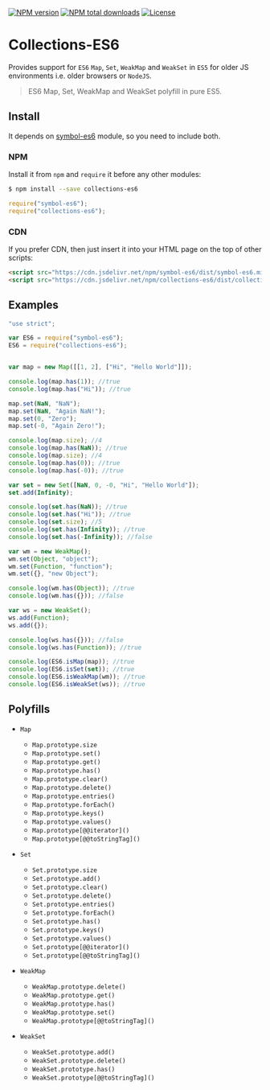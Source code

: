 [![NPM version](https://img.shields.io/npm/v/collections-es6.svg)](https://www.npmjs.com/package/collections-es6)
[![NPM total downloads](https://img.shields.io/npm/dt/collections-es6.svg)](https://www.npmjs.com/package/collections-es6)
[![License](https://img.shields.io/github/license/rousan/collections-es6.svg)](https://github.com/rousan/collections-es6/blob/master/LICENSE)

# Collections-ES6

Provides support for `ES6` `Map`, `Set`, `WeakMap` and `WeakSet` in `ES5` for older JS environments i.e. older browsers or `NodeJS`.

> ES6 Map, Set, WeakMap and WeakSet polyfill in pure ES5.

## Install

It depends on [symbol-es6](https://github.com/rousan/symbol-es6) module, so you need to include both.

### NPM

Install it from `npm` and `require` it before any other modules:

```bash
$ npm install --save collections-es6
```

```javascript
require("symbol-es6");
require("collections-es6");
```

### CDN

If you prefer CDN, then just insert it into your HTML page on the top of other scripts:

```html
<script src="https://cdn.jsdelivr.net/npm/symbol-es6/dist/symbol-es6.min.js"></script>
<script src="https://cdn.jsdelivr.net/npm/collections-es6/dist/collections-es6.min.js"></script>
```

## Examples

```javascript
"use strict";

var ES6 = require("symbol-es6");
ES6 = require("collections-es6");


var map = new Map([[1, 2], ["Hi", "Hello World"]]);

console.log(map.has(1)); //true
console.log(map.has("Hi")); //true

map.set(NaN, "NaN");
map.set(NaN, "Again NaN!");
map.set(0, "Zero");
map.set(-0, "Again Zero!");

console.log(map.size); //4
console.log(map.has(NaN)); //true
console.log(map.size); //4
console.log(map.has(0)); //true
console.log(map.has(-0)); //true

var set = new Set([NaN, 0, -0, "Hi", "Hello World"]);
set.add(Infinity);

console.log(set.has(NaN)); //true
console.log(set.has("Hi")); //true
console.log(set.size); //5
console.log(set.has(Infinity)); //true
console.log(set.has(-Infinity)); //false

var wm = new WeakMap();
wm.set(Object, "object");
wm.set(Function, "function");
wm.set({}, "new Object");

console.log(wm.has(Object)); //true
console.log(wm.has({})); //false

var ws = new WeakSet();
ws.add(Function);
ws.add({});

console.log(ws.has({})); //false
console.log(ws.has(Function)); //true

console.log(ES6.isMap(map)); //true
console.log(ES6.isSet(set)); //true
console.log(ES6.isWeakMap(wm)); //true
console.log(ES6.isWeakSet(ws)); //true
```

## Polyfills

* `Map`

    * `Map.prototype.size`
    * `Map.prototype.set()`
    * `Map.prototype.get()`
    * `Map.prototype.has()`
    * `Map.prototype.clear()`
    * `Map.prototype.delete()`
    * `Map.prototype.entries()`
    * `Map.prototype.forEach()`
    * `Map.prototype.keys()`
    * `Map.prototype.values()`
    * `Map.prototype[@@iterator]()`
    * `Map.prototype[@@toStringTag]()`
    
* `Set`
    * `Set.prototype.size`
    * `Set.prototype.add()`
    * `Set.prototype.clear()`
    * `Set.prototype.delete()`
    * `Set.prototype.entries()`
    * `Set.prototype.forEach()`
    * `Set.prototype.has()`
    * `Set.prototype.keys()`
    * `Set.prototype.values()`
    * `Set.prototype[@@iterator]()`
    * `Set.prototype[@@toStringTag]()`
    
* `WeakMap`

    * `WeakMap.prototype.delete()`
    * `WeakMap.prototype.get()`
    * `WeakMap.prototype.has()`
    * `WeakMap.prototype.set()`
    * `WeakMap.prototype[@@toStringTag]()`
    
* `WeakSet`

    * `WeakSet.prototype.add()`
    * `WeakSet.prototype.delete()`
    * `WeakSet.prototype.has()`
    * `WeakSet.prototype[@@toStringTag]()`
